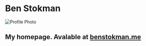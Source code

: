 # Ben Stokman
![Profile Photo](https://benstokman.me/profile-picture.jpeg)

## My homepage. Avalable at [benstokman.me](https://benstokman.me)
